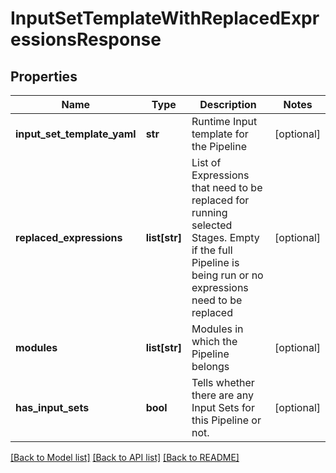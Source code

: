 # InputSetTemplateWithReplacedExpressionsResponse

## Properties
Name | Type | Description | Notes
------------ | ------------- | ------------- | -------------
**input_set_template_yaml** | **str** | Runtime Input template for the Pipeline | [optional] 
**replaced_expressions** | **list[str]** | List of Expressions that need to be replaced for running selected Stages. Empty if the full Pipeline is being run or no expressions need to be replaced | [optional] 
**modules** | **list[str]** | Modules in which the Pipeline belongs | [optional] 
**has_input_sets** | **bool** | Tells whether there are any Input Sets for this Pipeline or not. | [optional] 

[[Back to Model list]](../README.md#documentation-for-models) [[Back to API list]](../README.md#documentation-for-api-endpoints) [[Back to README]](../README.md)

